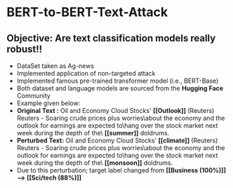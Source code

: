 # BERT-to-BERT-Text-Attack
## Objective: Are text classification models really robust!! 
* DataSet taken as Ag-news 
* Implemented application of non-targeted attack
* Implemented famous pre-trained transformer model (i.e., BERT-Base)
* Both dataset and language models are sourced from the **Hugging Face** Community
* Example given below: 
* **Original Text :** Oil and Economy Cloud Stocks' **[[Outlook]]** (Reuters) Reuters - Soaring crude prices plus worries\about the economy and the outlook for earnings are expected to\hang over the stock market next week during the depth of the\ **[[summer]]** doldrums.
* **Perturbed Text:** Oil and Economy Cloud Stocks' **[[climate]]** (Reuters) Reuters - Soaring crude prices plus worries\about the economy and the outlook for earnings are expected to\hang over the stock market next week during the depth of the\ **[[monsoon]]** doldrums.
* Due to this perturbation; target label changed from **[[Business (100%)]] --> [[Sci/tech (88%)]]**
